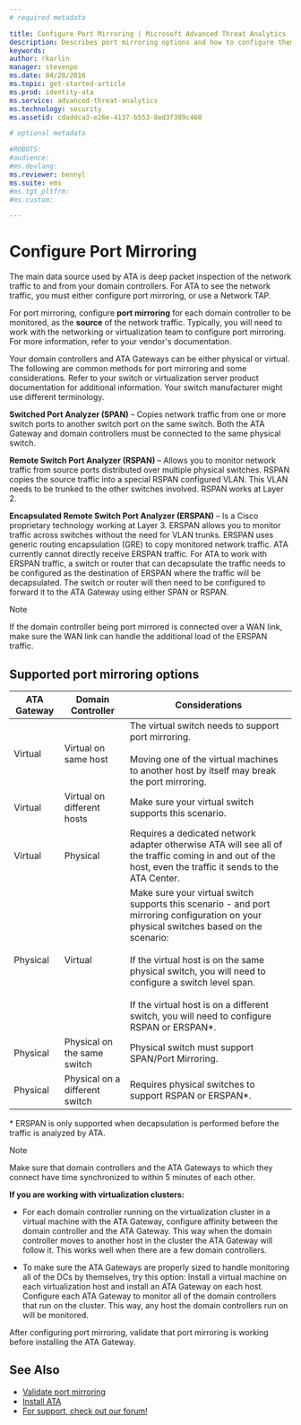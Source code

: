```yaml
---
# required metadata

title: Configure Port Mirroring | Microsoft Advanced Threat Analytics
description: Describes port mirroring options and how to configure them for ATA
keywords:
author: rkarlin
manager: stevenpo
ms.date: 04/28/2016
ms.topic: get-started-article
ms.prod: identity-ata
ms.service: advanced-threat-analytics
ms.technology: security
ms.assetid: cdaddca3-e26e-4137-b553-8ed3f389c460

# optional metadata

#ROBOTS:
#audience:
#ms.devlang:
ms.reviewer: bennyl
ms.suite: ems
#ms.tgt_pltfrm:
#ms.custom:

---
```


# Configure Port Mirroring
The main data source used by ATA is deep packet inspection of the network traffic to and from your domain controllers. For ATA to see the network traffic, you must either configure port mirroring, or use a Network TAP.

For port mirroring, configure **port mirroring** for each domain controller to be monitored, as the **source** of the network traffic. Typically, you will need to work with the networking or virtualization team to configure port mirroring.
For more information, refer to your vendor's documentation.

Your domain controllers and ATA Gateways can be either physical or virtual. The following are common methods for port mirroring and some considerations. Refer to your switch or virtualization server product documentation for additional information. Your switch manufacturer might use different terminology.

**Switched Port Analyzer (SPAN)** – Copies network traffic from one or more switch ports to another switch port on the same switch. Both the ATA Gateway and domain controllers must be connected to the same physical switch.

**Remote Switch Port Analyzer (RSPAN)**  – Allows you to monitor network traffic from source ports distributed over multiple physical switches. RSPAN copies the source traffic into a special RSPAN configured VLAN. This VLAN needs to be trunked to the other switches involved. RSPAN works at Layer 2.

**Encapsulated Remote Switch Port Analyzer (ERSPAN)** – Is a Cisco proprietary technology working at Layer 3. ERSPAN allows you to monitor traffic across switches without the need for VLAN trunks. ERSPAN uses generic routing encapsulation (GRE) to copy monitored network traffic. ATA currently cannot directly receive ERSPAN traffic. For ATA to work with ERSPAN traffic, a switch or router that can decapsulate the traffic needs to be configured as the destination of ERSPAN where the traffic will be decapsulated. The switch or router will then need to be configured to forward it to the ATA Gateway using either SPAN or RSPAN.

> [!NOTE]
> If the domain controller being port mirrored is connected over a WAN link, make sure the WAN link can handle the additional load of the ERSPAN traffic.

## Supported port mirroring options

|ATA Gateway|Domain Controller|Considerations|
|---------------|---------------------|------------------|
|Virtual|Virtual on same host|The virtual switch needs to support port mirroring.<br /><br />Moving one of the virtual machines to another host by itself may break the port mirroring.|
|Virtual|Virtual on different hosts|Make sure your virtual switch supports this scenario.|
|Virtual|Physical|Requires a dedicated network adapter otherwise ATA will see all of the traffic coming in and out of the host, even the traffic it sends to the ATA Center.|
|Physical|Virtual|Make sure your virtual switch supports this scenario - and port mirroring configuration on your physical switches based on the scenario:<br /><br />If the virtual host is on the same physical switch, you will need to configure a switch level span.<br /><br />If the virtual host is on a different switch, you will need to configure RSPAN or ERSPAN&#42;.|
|Physical|Physical on the same switch|Physical switch must support SPAN/Port Mirroring.|
|Physical|Physical on a different switch|Requires physical switches to support RSPAN or ERSPAN&#42;.|
&#42; ERSPAN is only supported when decapsulation is performed before the traffic is analyzed by ATA.

> [!NOTE]
> Make sure that domain controllers and the ATA Gateways to which they connect have time synchronized to within 5 minutes of each other.

**If you are working with virtualization clusters:**

-   For each domain controller running on the virtualization cluster in a virtual machine with the ATA Gateway,  configure affinity between the domain controller and the ATA Gateway. This way when the domain controller moves to another host in the cluster the ATA Gateway will follow it. This works well when there are a few domain controllers.

-   To make sure the ATA Gateways are properly sized to handle monitoring all of the DCs by themselves, try this option: Install a virtual machine on each virtualization host and install an ATA Gateway on each host. Configure each ATA Gateway to monitor all of the domain controllers  that run on the cluster. This way, any host the domain controllers run on will be monitored.

After configuring port mirroring, validate that port mirroring is working before installing the ATA Gateway.

## See Also
- [Validate port mirroring](validate-port-mirroring.md)
- [Install ATA](/advanced-threat-analytics/deploy-use/install-ata)
- [For support, check out our forum!](https://social.technet.microsoft.com/Forums/security/en-US/home?forum=mata)
